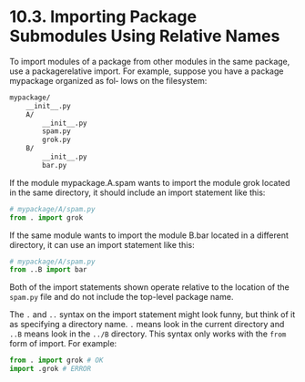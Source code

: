 # 10.3. Importing Package Submodules Using Relative Names

To import modules of a package from other modules in the same package, use a packagerelative import. For example, suppose you have a package mypackage organized as fol‐
lows on the filesystem:

```txt
mypackage/
    __init__.py
    A/
        __init__.py
        spam.py
        grok.py
    B/
        __init__.py
        bar.py
```

If the module mypackage.A.spam wants to import the module grok located in the same
directory, it should include an import statement like this:

```python
# mypackage/A/spam.py
from . import grok
```

If the same module wants to import the module B.bar located in a different directory,
it can use an import statement like this:

```python
# mypackage/A/spam.py
from ..B import bar
```

Both of the import statements shown operate relative to the location of the `spam.py` file
and do not include the top-level package name.

The `.` and `..` syntax on the import statement might look funny, but think of it as specifying a directory name. `.` means look in the current directory and `..B` means look in the `../B` directory. This syntax only works with the `from` form of import. For example:

```python
from . import grok # OK
import .grok # ERROR
```
